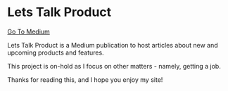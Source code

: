 # Lets Talk Product

[Go To Medium](https://medium.com/lets-talk-product)

Lets Talk Product is a Medium publication to host articles about new and upcoming products and features.

This project is on-hold as I focus on other matters - namely, getting a job.

Thanks for reading this, and I hope you enjoy my site!